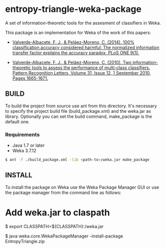 # entropy-triangle-weka-package
A set of information-theoretic tools for the assesment of classifiers in Weka.

This package is an implementation for Weka of the work of this papers:

* [Valverde-Albacete, F. J., & Peláez-Moreno, C. (2014).
 100% classification accuracy considered harmful:
 The normalized information transfer factor explains the accuracy paradox.
 PLoS ONE 9(1).](http://dx.doi.org/10.1371/journal.pone.0084217)
 
* [Valverde-Albacete, F. J., & Peláez-Moreno, C. (2010).
 Two information-theoretic tools to assess the performance of multi-class classifiers.
 Pattern Recognition Letters, Volume 31, Issue 12, 1 September 2010, Pages 1665-1671.](http://dx.doi.org/10.1016/j.patrec.2010.05.017)

## BUILD

To build the project from source use ant from this directory. 
It's necessary to specify the project build file (build_package.xml) and the weka.jar as library. 
Optionally you can set the build command, make_package is the default one.

### Requirements
- Java 1.7 or later
- Weka 3.7.12

```bash
$ ant -f ./build_package.xml -lib <path-to>/weka.jar make_package
```

## INSTALL

To install the package on Weka use the Weka Package Manager GUI
or use the package manager from the command line as follows:

# Add weka.jar to claspath
$ export CLASSPATH=${CLASSPATH}:<path-to>/weka.jar

$ java weka.core.WekaPackageManager -install-package EntropyTriangle.zip
